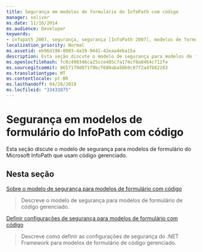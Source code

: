 ```yaml
---
title: Segurança em modelos de formulário do InfoPath com código
manager: soliver
ms.date: 11/16/2014
ms.audience: Developer
keywords:
- infopath 2007, segurança, segurança [InfoPath 2007], modelos de formulário [InfoPath 2007], segurança
localization_priority: Normal
ms.assetid: eb96d198-0003-4a19-9441-42eaa4eba15a
description: Esta seção discute o modelo de segurança para modelos de formulário do Microsoft InfoPath que usam código gerenciado.
ms.openlocfilehash: fc0c490346ca25cce495c7a174cf8a0464c712fe
ms.sourcegitcommit: 8657170d071f9bcf680aba50b9c07f2a4fb82283
ms.translationtype: MT
ms.contentlocale: pt-BR
ms.lasthandoff: 04/28/2019
ms.locfileid: "33433875"
---
```

# <a name="security-in-infopath-form-templates-with-code"></a>Segurança em modelos de formulário do InfoPath com código

Esta seção discute o modelo de segurança para modelos de formulário do Microsoft InfoPath que usam código gerenciado.
  
## <a name="in-this-section"></a>Nesta seção

[Sobre o modelo de segurança para modelos de formulário com código](about-the-security-model-for-form-templates-with-code.md)
  
> Descreve o modelo de segurança para modelos de formulário de código gerenciado.
    
[Definir configurações de segurança para modelos de formulário com código](how-to-configure-security-settings-for-form-templates-with-code.md)
  
> Descreve como definir as configurações de segurança do .NET Framework para modelos de formulário de código gerenciado.
    

